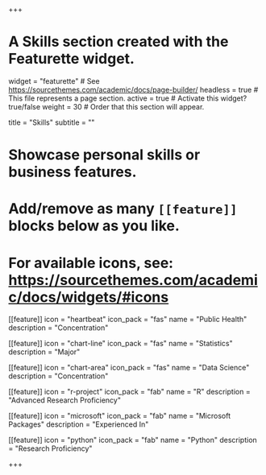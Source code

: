 +++
# A Skills section created with the Featurette widget.
widget = "featurette"  # See https://sourcethemes.com/academic/docs/page-builder/
headless = true  # This file represents a page section.
active = true  # Activate this widget? true/false
weight = 30  # Order that this section will appear.

title = "Skills"
subtitle = ""

# Showcase personal skills or business features.
# 
# Add/remove as many `[[feature]]` blocks below as you like.
# 
# For available icons, see: https://sourcethemes.com/academic/docs/widgets/#icons

  [[feature]]
  icon = "heartbeat"
  icon_pack = "fas"
  name = "Public Health"
  description = "Concentration"
  
  [[feature]]
  icon = "chart-line"
  icon_pack = "fas"
  name = "Statistics"
  description = "Major"  

  
  [[feature]]
  icon = "chart-area"
  icon_pack = "fas"
  name = "Data Science"
  description = "Concentration"

  [[feature]]
  icon = "r-project"
  icon_pack = "fab"
  name = "R"
  description = "Advanced Research Proficiency"
  
  [[feature]]
  icon = "microsoft"
  icon_pack = "fab"
  name = "Microsoft Packages"
  description = "Experienced In"
  
   [[feature]]
  icon = "python"
  icon_pack = "fab"
  name = "Python"
  description = "Research Proficiency"

  
  

+++
